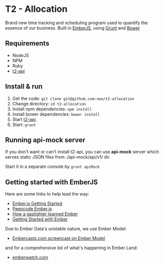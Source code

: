 # T2 - Allocation 

Brand new time tracking and scheduling program used to quantify the essence of our business. Built in [EmberJS](http://emberjs.com), using [Grunt](http://gruntjs.com) and [Bower](http://bower.io)

## Requirements

* NodeJS
* NPM
* Ruby
* [t2-api](http://github.com/neo/t2-api)


## Install & run

1. Get the code: `git clone git@github.com:neo/t2-allocation`
2. Change directory: `cd t2-allocation`
3. Install npm dependencies: `npm install`
4. Install bower dependencies: `bower install`
5. Start [t2-api](https://github.com/neo/t2-api#start-the-server).
6. Start: `grunt`

## Running api-mock server

If you don't want or can't install t2-api, you can use **api-mock** server which serves static
JSON files from ./api-mock/api/v1/ dir. 

Start it in a separate console by `grunt apiMock`

## Getting started with EmberJS

Here are some links to help lead the way:

- [Ember.js Getting Started](http://emberjs.com/guides/getting-started/)
- [Peepcode Ember.js](https://peepcode.com/products/emberjs)
- [How a gaslighter learned Ember](http://www.youtube.com/watch?v=LyHK18s9taM)
- [Getting Started with Ember](http://tech.pro/tutorial/1166/getting-started-with-emberjs)

Due to Ember Data's unstable nature, we use Ember Model:

- [Embercasts.com screencast on Ember Model](http://www.embercasts.com/episodes/getting-started-with-ember-model)

and for a comprehensive list of what's happening in Ember Land:

- [emberwatch.com](http://emberwatch.com/)

